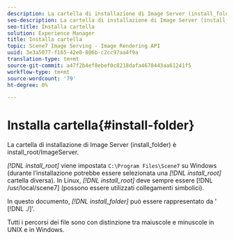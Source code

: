 ```yaml
---
description: La cartella di installazione di Image Server (install_folder) è install_root/ImageServer.
seo-description: La cartella di installazione di Image Server (install_folder) è install_root/ImageServer.
seo-title: Installa cartella
solution: Experience Manager
title: Installa cartella
topic: Scene7 Image Serving - Image Rendering API
uuid: 3e3a5077-f165-42e0-806b-c2cc97aa4f9a
translation-type: tm+mt
source-git-commit: a47f2b4ef8ebef0c8218dafa4678443aa61241f5
workflow-type: tm+mt
source-wordcount: '79'
ht-degree: 0%

---
```



# Installa cartella{#install-folder}

La cartella di installazione di Image Server (install_folder) è install_root/ImageServer.

*[!DNL install_root]* viene impostata  `C:\Program Files\Scene7` su Windows (durante l’installazione potrebbe essere selezionata una  *[!DNL install_root]* cartella diversa). In Linux, *[!DNL install_root]* deve sempre essere [!DNL /usr/local/scene7] (possono essere utilizzati collegamenti simbolici).

In questo documento, *[!DNL install_folder]* può essere rappresentato da &#39; [!DNL ./]&#39;.

Tutti i percorsi dei file sono con distinzione tra maiuscole e minuscole in UNIX e in Windows.
